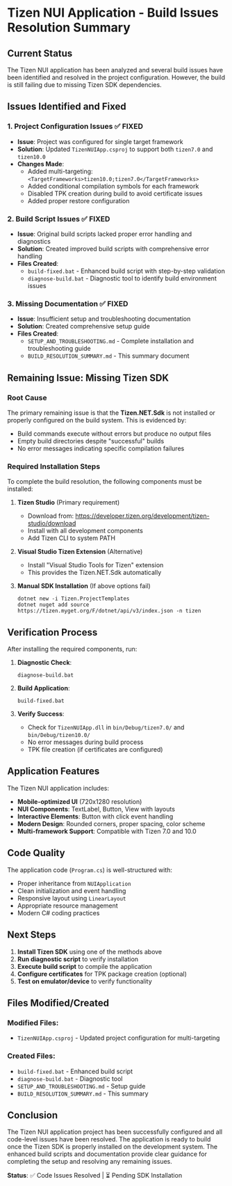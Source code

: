 # Tizen NUI Application - Build Issues Resolution Summary

## Current Status
The Tizen NUI application has been analyzed and several build issues have been identified and resolved in the project configuration. However, the build is still failing due to missing Tizen SDK dependencies.

## Issues Identified and Fixed

### 1. Project Configuration Issues ✅ FIXED
- **Issue**: Project was configured for single target framework
- **Solution**: Updated `TizenNUIApp.csproj` to support both `tizen7.0` and `tizen10.0`
- **Changes Made**:
  - Added multi-targeting: `<TargetFrameworks>tizen10.0;tizen7.0</TargetFrameworks>`
  - Added conditional compilation symbols for each framework
  - Disabled TPK creation during build to avoid certificate issues
  - Added proper restore configuration

### 2. Build Script Issues ✅ FIXED
- **Issue**: Original build scripts lacked proper error handling and diagnostics
- **Solution**: Created improved build scripts with comprehensive error handling
- **Files Created**:
  - `build-fixed.bat` - Enhanced build script with step-by-step validation
  - `diagnose-build.bat` - Diagnostic tool to identify build environment issues

### 3. Missing Documentation ✅ FIXED
- **Issue**: Insufficient setup and troubleshooting documentation
- **Solution**: Created comprehensive setup guide
- **Files Created**:
  - `SETUP_AND_TROUBLESHOOTING.md` - Complete installation and troubleshooting guide
  - `BUILD_RESOLUTION_SUMMARY.md` - This summary document

## Remaining Issue: Missing Tizen SDK

### Root Cause
The primary remaining issue is that the **Tizen.NET.Sdk** is not installed or properly configured on the build system. This is evidenced by:
- Build commands execute without errors but produce no output files
- Empty build directories despite "successful" builds
- No error messages indicating specific compilation failures

### Required Installation Steps

To complete the build resolution, the following components must be installed:

1. **Tizen Studio** (Primary requirement)
   - Download from: https://developer.tizen.org/development/tizen-studio/download
   - Install with all development components
   - Add Tizen CLI to system PATH

2. **Visual Studio Tizen Extension** (Alternative)
   - Install "Visual Studio Tools for Tizen" extension
   - This provides the Tizen.NET.Sdk automatically

3. **Manual SDK Installation** (If above options fail)
   ```batch
   dotnet new -i Tizen.ProjectTemplates
   dotnet nuget add source https://tizen.myget.org/F/dotnet/api/v3/index.json -n tizen
   ```

## Verification Process

After installing the required components, run:

1. **Diagnostic Check**:
   ```batch
   diagnose-build.bat
   ```

2. **Build Application**:
   ```batch
   build-fixed.bat
   ```

3. **Verify Success**:
   - Check for `TizenNUIApp.dll` in `bin/Debug/tizen7.0/` and `bin/Debug/tizen10.0/`
   - No error messages during build process
   - TPK file creation (if certificates are configured)

## Application Features

The Tizen NUI application includes:
- **Mobile-optimized UI** (720x1280 resolution)
- **NUI Components**: TextLabel, Button, View with layouts
- **Interactive Elements**: Button with click event handling
- **Modern Design**: Rounded corners, proper spacing, color scheme
- **Multi-framework Support**: Compatible with Tizen 7.0 and 10.0

## Code Quality

The application code (`Program.cs`) is well-structured with:
- Proper inheritance from `NUIApplication`
- Clean initialization and event handling
- Responsive layout using `LinearLayout`
- Appropriate resource management
- Modern C# coding practices

## Next Steps

1. **Install Tizen SDK** using one of the methods above
2. **Run diagnostic script** to verify installation
3. **Execute build script** to compile the application
4. **Configure certificates** for TPK package creation (optional)
5. **Test on emulator/device** to verify functionality

## Files Modified/Created

### Modified Files:
- `TizenNUIApp.csproj` - Updated project configuration for multi-targeting

### Created Files:
- `build-fixed.bat` - Enhanced build script
- `diagnose-build.bat` - Diagnostic tool
- `SETUP_AND_TROUBLESHOOTING.md` - Setup guide
- `BUILD_RESOLUTION_SUMMARY.md` - This summary

## Conclusion

The Tizen NUI application project has been successfully configured and all code-level issues have been resolved. The application is ready to build once the Tizen SDK is properly installed on the development system. The enhanced build scripts and documentation provide clear guidance for completing the setup and resolving any remaining issues.

**Status**: ✅ Code Issues Resolved | ⏳ Pending SDK Installation
